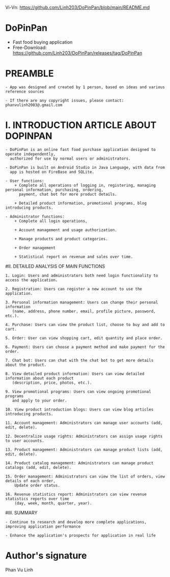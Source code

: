 Vi-Vn: https://github.com/Linh203/DoPinPan/blob/main/README.md
# DoPinPan
 - Fast food buying application
 - Free-Download: https://github.com/Linh203/DoPinPan/releases/tag/DoPinPan

# PREAMBLE

    - App was designed and created by 1 person, based on ideas and various reference sources

    - If there are any copyright issues, please contact: phanvulinh2003@.gmail.com

# I. INTRODUCTION ARTICLE ABOUT DOPINPAN

    - DoPinPan is an online fast food purchase application designed to operate independently,
      authorized for use by normal users or administrators.

    - DoPinPan is built on Android Studio in Java Language, with data from
      app is hosted on FireBase and SQLite.
   
    - User functions:
        + Complete all operations of logging in, registering, managing personal information, purchasing, ordering,
          payment, chat bot for more product details.
          
        + Detailed product information, promotional programs, blog introducing products.
        
    - Administrator functions:
        + Complete all login operations,
        
        + Account management and usage authorization.
        
        + Manage products and product categories.
        
        + Order management
        
        + Statistical report on revenue and sales over time.

#II. DETAILED ANALYSIS OF MAIN FUNCTIONS

    1. Login: Users and administrators both need login functionality to access the application.
    
    2. Registration: Users can register a new account to use the application.
    
    3. Personal information management: Users can change their personal information
       (name, address, phone number, email, profile picture, password, etc.).
    
    4. Purchase: Users can view the product list, choose to buy and add to cart.
    
    5. Order: User can view shopping cart, edit quantity and place order.
    
    6. Payment: Users can choose a payment method and make payment for the order.
    
    7. Chat bot: Users can chat with the chat bot to get more details about the product.
    
    8. View detailed product information: Users can view detailed information about each product
       (description, price, photos, etc.).

    9. View promotional programs: Users can view ongoing promotional programs
       and apply to your order.
    
    10. View product introduction blogs: Users can view blog articles introducing products.
    
    11. Account management: Administrators can manage user accounts (add, edit, delete).
    
    12. Decentralize usage rights: Administrators can assign usage rights to user accounts.
    
    13. Product management: Administrators can manage product lists (add, edit, delete).
    
    14. Product catalog management: Administrators can manage product catalogs (add, edit, delete).
    
    15. Order management: Administrators can view the list of orders, view details of each order,
        Update order status.
    
    16. Revenue statistics report: Administrators can view revenue statistics reports over time
        (day, week, month, quarter, year).


#III. SUMMARY

    - Continue to research and develop more complete applications, improving application performance
    
    - Enhance the application's prospects for application in real life


# Author's signature
  Phan Vu Linh

